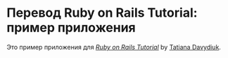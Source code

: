 # Перевод Ruby on Rails Tutorial: пример приложения

Это пример приложения для
[*Ruby on Rails Tutorial*](http://railstutorial.org/)
by [Tatiana Davydiuk](http://michaelhartl.com/).